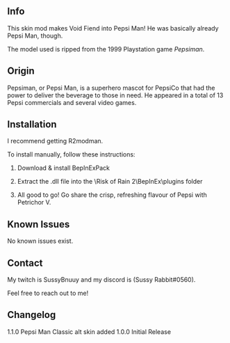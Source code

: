 ## Info
This skin mod makes Void Fiend into Pepsi Man! He was basically already Pepsi Man, though.

The model used is ripped from the 1999 Playstation game <i>Pepsiman</i>.

## Origin
Pepsiman, or Pepsi Man, is a superhero mascot for PepsiCo that had the power to deliver the beverage to those in need. He appeared in a total of 13 Pepsi commercials and several video games.


## Installation

I recommend getting R2modman.

To install manually, follow these instructions:

1. Download & install BepInExPack

2. Extract the .dll file into the \Risk of Rain 2\BepInEx\plugins folder

3. All good to go! Go share the crisp, refreshing flavour of Pepsi with Petrichor V.

## Known Issues

No known issues exist.

## Contact

My twitch is SussyBnuuy and my discord is (Sussy Rabbit#0560).

Feel free to reach out to me!

## Changelog

1.1.0 Pepsi Man Classic alt skin added
1.0.0 Initial Release